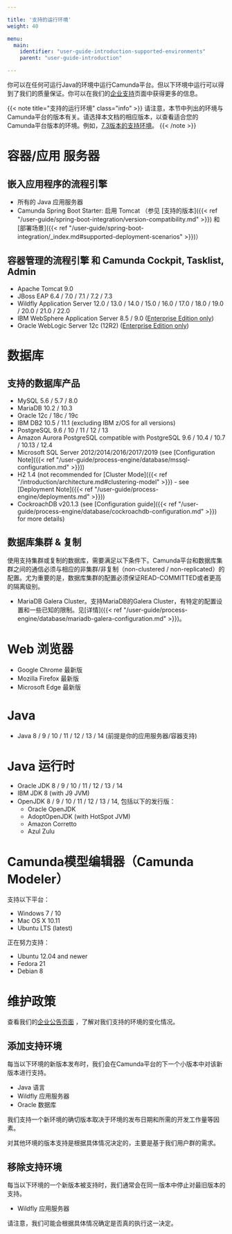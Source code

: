 ```yaml
---

title: '支持的运行环境'
weight: 40

menu:
  main:
    identifier: "user-guide-introduction-supported-environments"
    parent: "user-guide-introduction"

---
```



你可以在任何可运行Java的环境中运行Camunda平台。但以下环境中运行可以得到了我们的质量保证。你可以在我们的[企业支持](http://camunda.com/bpm/enterprise/)页面中获得更多的信息。

{{< note title="支持的运行环境" class="info" >}}
  请注意，本节中列出的环境与Camunda平台的版本有关。请选择本文档的相应版本，以查看适合您的Camunda平台版本的环境。例如，[7.3版本的支持环境](http://docs.camunda.org/7.3/guides/user-guide/#introduction-supported-environments)。
{{< /note >}}


# 容器/应用 服务器

## 嵌入应用程序的流程引擎

* 所有的 Java 应用服务器
* Camunda Spring Boot Starter: 启用 Tomcat （参见 [支持的版本]({{< ref "/user-guide/spring-boot-integration/version-compatibility.md" >}}) 和 [部署场景]({{< ref "/user-guide/spring-boot-integration/_index.md#supported-deployment-scenarios" >}})）

## 容器管理的流程引擎 和 Camunda Cockpit, Tasklist, Admin

* Apache Tomcat 9.0
* JBoss EAP 6.4 / 7.0 / 7.1 / 7.2 / 7.3
* Wildfly Application Server 12.0 / 13.0 / 14.0 / 15.0 / 16.0 / 17.0 / 18.0 / 19.0 / 20.0 / 21.0 / 22.0
* IBM WebSphere Application Server 8.5 / 9.0 ([Enterprise Edition only](http://camunda.com/enterprise/))
* Oracle WebLogic Server 12c (12R2) ([Enterprise Edition only](http://camunda.com/enterprise/))


# 数据库

## 支持的数据库产品

* MySQL 5.6 / 5.7 / 8.0
* MariaDB 10.2 / 10.3
* Oracle 12c / 18c / 19c
* IBM DB2 10.5 / 11.1 (excluding IBM z/OS for all versions)
* PostgreSQL 9.6 / 10 / 11 / 12 / 13
* Amazon Aurora PostgreSQL compatible with PostgreSQL 9.6 / 10.4 / 10.7 / 10.13 / 12.4
* Microsoft SQL Server 2012/2014/2016/2017/2019 (see [Configuration Note]({{< ref "/user-guide/process-engine/database/mssql-configuration.md" >}}))
* H2 1.4 (not recommended for [Cluster Mode]({{< ref "/introduction/architecture.md#clustering-model" >}}) - see [Deployment Note]({{< ref "/user-guide/process-engine/deployments.md" >}}))
* CockroachDB v20.1.3 (see [Configuration guide]({{< ref "/user-guide/process-engine/database/cockroachdb-configuration.md" >}}) for more details)

## 数据库集群 & 复制

使用支持集群或复制的数据库，需要满足以下条件下。Camunda平台和数据库集群之间的通信必须与相应的非集群/非复制（non-clustered / non-replicated）的配置。尤为重要的是，数据库集群的配置必须保证READ-COMMITTED或者更高的隔离级别。

* MariaDB Galera Cluster。支持MariaDB的Galera Cluster，有特定的配置设置和一些已知的限制。见[详情]({{< ref "/user-guide/process-engine/database/mariadb-galera-configuration.md" >}})。

# Web 浏览器

* Google Chrome 最新版
* Mozilla Firefox 最新版
* Microsoft Edge 最新版


# Java

* Java 8 / 9 / 10 / 11 / 12 / 13 / 14 (前提是你的应用服务器/容器支持)


# Java 运行时

* Oracle JDK 8 / 9 / 10 / 11 / 12 / 13 / 14
* IBM JDK 8 (with J9 JVM)
* OpenJDK 8 / 9 / 10 / 11 / 12 / 13 / 14, 包括以下的发行版：
  * Oracle OpenJDK
  * AdoptOpenJDK (with HotSpot JVM)
  * Amazon Corretto
  * Azul Zulu

# Camunda模型编辑器（Camunda Modeler）

支持以下平台：

* Windows 7 / 10
* Mac OS X 10.11
* Ubuntu LTS (latest)

正在努力支持：

* Ubuntu 12.04 and newer
* Fedora 21
* Debian 8

# 维护政策

查看我们的[企业公告页面](/enterprise/announcement/) ，了解对我们支持的环境的变化情况。

## 添加支持环境

每当以下环境的新版本发布时，我们会在Camunda平台的下一个小版本中对该新版本进行支持。

* Java 语言
* Wildfly 应用服务器
* Oracle 数据库

我们支持一个新环境的确切版本取决于环境的发布日期和所需的开发工作量等因素。

对其他环境的版本支持是根据具体情况决定的，主要是基于我们用户群的需求。

## 移除支持环境

每当以下环境的一个新版本被支持时，我们通常会在同一版本中停止对最旧版本的支持。

* Wildfly 应用服务器

请注意，我们可能会根据具体情况确定是否真的执行这一决定。